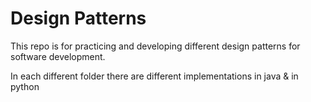 # Design Patterns

This repo is for practicing and developing different design patterns for software development.

In each different folder there are different implementations in java & in python